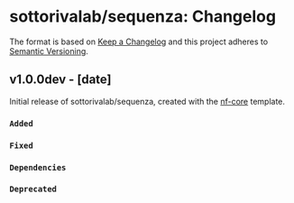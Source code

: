 # sottorivalab/sequenza: Changelog

The format is based on [Keep a Changelog](https://keepachangelog.com/en/1.0.0/)
and this project adheres to [Semantic Versioning](https://semver.org/spec/v2.0.0.html).

## v1.0.0dev - [date]

Initial release of sottorivalab/sequenza, created with the [nf-core](https://nf-co.re/) template.

### `Added`

### `Fixed`

### `Dependencies`

### `Deprecated`
